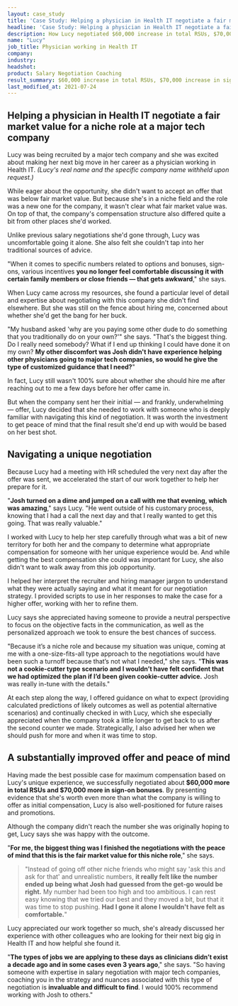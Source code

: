 ```yaml
---
layout: case_study
title: 'Case Study: Helping a physician in Health IT negotiate a fair market value'
headline: 'Case Study: Helping a physician in Health IT negotiate a fair market value for a niche role at a major tech company'
description: How Lucy negotiated $60,000 increase in total RSUs, $70,000 increase in sign-on bonuses
name: "Lucy"
job_title: Physician working in Health IT
company: 
industry: 
headshot: 
product: Salary Negotiation Coaching
result_summary: $60,000 increase in total RSUs, $70,000 increase in sign-on bonuses
last_modified_at: 2021-07-24
---
```

## Helping a physician in Health IT negotiate a fair market value for a niche role at a major tech company

Lucy was being recruited by a major tech company and she was excited about making her next big move in her career as a physician working in Health IT. _(Lucy's real name and the specific company name withheld upon request.)_

While eager about the opportunity, she didn't want to accept an offer that was below fair market value. But because she's in a niche field and the role was a new one for the company, it wasn't clear what fair market value was. On top of that, the company's compensation structure also differed quite a bit from other places she'd worked.

Unlike previous salary negotiations she'd gone through, Lucy was uncomfortable going it alone. She also felt she couldn't tap into her traditional sources of advice.

"When it comes to specific numbers related to options and bonuses, sign-ons, various incentives **you no longer feel comfortable discussing it with certain family members or close friends — that gets awkward**," she says.

When Lucy came across my resources, she found a particular level of detail and expertise about negotiating with this company she didn't find elsewhere. But she was still on the fence about hiring me, concerned about whether she'd get the bang for her buck.

"My husband asked 'why are you paying some other dude to do something that you traditionally do on your own?'" she says. "That's the biggest thing. Do I really need somebody? What if I end up thinking I could have done it on my own? **My other discomfort was Josh didn't have experience helping other physicians going to major tech companies, so would he give the type of customized guidance that I need?**"

In fact, Lucy still wasn't 100% sure about whether she should hire me after reaching out to me a few days before her offer came in.

But when the company sent her their initial — and frankly, underwhelming — offer, Lucy decided that she needed to work with someone who is deeply familiar with navigating this kind of negotiation. It was worth the investment to get peace of mind that the final result she'd end up with would be based on her best shot.

## Navigating a unique negotiation

Because Lucy had a meeting with HR scheduled the very next day after the offer was sent, we accelerated the start of our work together to help her prepare for it. 

"**Josh turned on a dime and jumped on a call with me that evening, which was amazing**," says Lucy. "He went outside of his customary process, knowing that I had a call the next day and that I really wanted to get this going. That was really valuable."

I worked with Lucy to help her step carefully through what was a bit of new territory for both her and the company to determine what appropriate compensation for someone with her unique experience would be. And while getting the best compensation she could was important for Lucy, she also didn't want to walk away from this job opportunity.

I helped her interpret the recruiter and hiring manager jargon to understand what they were actually saying and what it meant for our negotiation strategy. I provided scripts to use in her responses to make the case for a higher offer, working with her to refine them.

Lucy says she appreciated having someone to provide a neutral perspective to focus on the objective facts in the communication, as well as the personalized approach we took to ensure the best chances of success.

"Because it’s a niche role and because my situation was unique, coming at me with a one-size-fits-all type approach to the negotiations would have been such a turnoff because that’s not what I needed," she says. "**This was not a cookie-cutter type scenario and I wouldn’t have felt confident that we had optimized the plan if I’d been given cookie-cutter advice.** Josh was really in-tune with the details."

At each step along the way, I offered guidance on what to expect (providing calculated predictions of likely outcomes as well as potential alternative scenarios) and continually checked in with Lucy, which she especially appreciated when the company took a little longer to get back to us after the second counter we made. Strategically, I also advised her when we should push for more and when it was time to stop.

## A substantially improved offer and peace of mind 

Having made the best possible case for maximum compensation based on Lucy's unique experience, we successfully negotiated about **$60,000 more in total RSUs and $70,000 more in sign-on bonuses**. By presenting evidence that she's worth even more than what the company is willing to offer as initial compensation, Lucy is also well-positioned for future raises and promotions.

Although the company didn't reach the number she was originally hoping to get, Lucy says she was happy with the outcome.

"**For me, the biggest thing was I finished the negotiations with the peace of mind that this is the fair market value for this niche role**," she says.

<blockquote class="ico quote-callout">
  <p>"Instead of going off other niche friends who might say 'ask this and ask for that' and unrealistic numbers, <strong>it really felt like the number ended up being what Josh had guessed from the get-go would be right.</strong> My number had been too high and too ambitious. I can rest easy knowing that we tried our best and they moved a bit, but that it was time to stop pushing. <strong>Had I gone it alone I wouldn't have felt as comfortable.</strong>"</p>
</blockquote>

Lucy appreciated our work together so much, she's already discussed her experience with other colleagues who are looking for their next big gig in Health IT and how helpful she found it.

"**The types of jobs we are applying to these days as clinicians didn’t exist a decade ago and in some cases even 3 years ago**," she says. "So having someone with expertise in salary negotiation with major tech companies, coaching you in the strategy and nuances associated with this type of negotiation is **invaluable and difficult to find**. I would 100% recommend working with Josh to others."